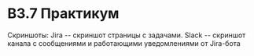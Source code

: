 # B3.7 Практикум
Скриншоты:
Jira -- скриншот страницы с задачами.
Slack -- скриншот канала с сообщениями и работающими уведомлениями от Jira-бота

